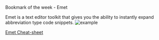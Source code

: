 Bookmark of the week - Emet

Emet is a text editor toolkit that gives you the ability to instantly expand abbreviation type code snippets.
![example](http://designshack.co.uk/wp-content/uploads/emmettips-0.jpg)

[Emet Cheat-sheet](http://docs.emmet.io/cheat-sheet/)
